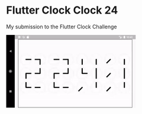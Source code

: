 # Flutter Clock Clock 24

My submission to the Flutter Clock Challenge

<img src='flutter_clockclock24/clockclock24.gif' width='350'>

